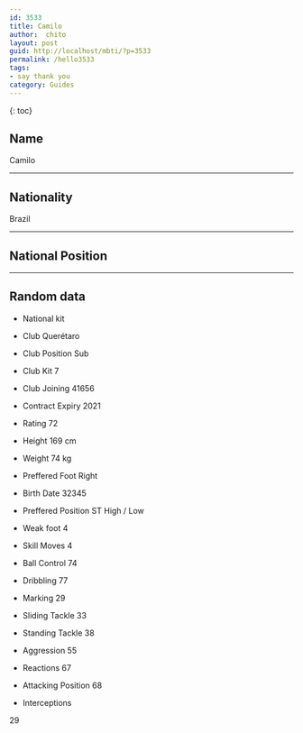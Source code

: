 ```yaml
---
id: 3533
title: Camilo
author:  chito 
layout: post
guid: http://localhost/mbti/?p=3533
permalink: /hello3533
tags:
- say thank you
category: Guides
---
```



{: toc}


## Name  
Camilo 

* * *

## Nationality  
Brazil 

* * *

## National Position 

* * *

## Random data 

  * National kit 
  * Club 
Querétaro 

  * Club Position 
Sub 

  * Club Kit 
7 

  * Club Joining 
41656 

  * Contract Expiry 
2021 

  * Rating 
72 

  * Height 
169 cm 

  * Weight 
74 kg 

  * Preffered Foot 
Right 

  * Birth Date 
32345 

  * Preffered Position 
ST High / Low 

  * Weak foot 
4 

  * Skill Moves 
4 

  * Ball Control 
74 

  * Dribbling 
77 

  * Marking 
29 

  * Sliding Tackle 
33 

  * Standing Tackle 
38 

  * Aggression 
55 

  * Reactions 
67 

  * Attacking Position 
68 

  * Interceptions 

29</ul>